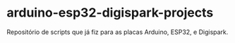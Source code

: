 # arduino-esp32-digispark-projects
Repositório de scripts que já fiz para as placas Arduino, ESP32, e Digispark.
